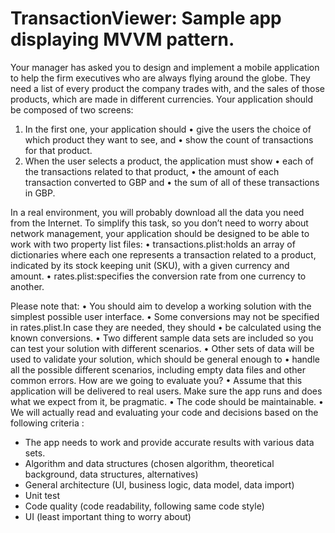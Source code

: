 # TransactionViewer: Sample app displaying MVVM pattern.

Your manager has asked you to design and implement a mobile application to help the firm executives who are always flying around the globe. They need a list of every product the company trades with, and the sales of those products, which are made in different currencies.
Your application should be composed of two screens:
1. In the first one, your application should
• give the users the choice of which product they want to see, and • show the count of transactions for that product.
2. When the user selects a product, the application must show • each of the transactions related to that product,
• the amount of each transaction converted to GBP and
• the sum of all of these transactions in GBP.

In a real environment, you will probably download all the data you need from the Internet.
To simplify this task, so you don’t need to worry about network management, your application should be designed to be able to work with two property list files:
• transactions.plist:holds an array of dictionaries where each one represents a transaction related to a
product, indicated by its stock keeping unit (SKU), with a given currency and amount. • rates.plist:specifies the conversion rate from one currency to another.

Please note that:
• You should aim to develop a working solution with the simplest possible user interface.
• Some conversions may not be specified in rates.plist.In case they are needed, they should
• be calculated using the known conversions.
• Two different sample data sets are included so you can test your solution with different scenarios.
• Other sets of data will be used to validate your solution, which should be general enough
to
• handle all the possible different scenarios, including empty data files and other common
errors.
How are we going to evaluate you?
• Assume that this application will be delivered to real users. Make sure the app runs and does what we expect from it, be pragmatic.
• The code should be maintainable.
• We will actually read and evaluating your code and decisions based on the following criteria :
- The app needs to work and provide accurate results with various data sets.
- Algorithm and data structures (chosen algorithm, theoretical background, data
structures, alternatives)
- General architecture (UI, business logic, data model, data import)
- Unit test
- Code quality (code readability, following same code style)
- UI (least important thing to worry about)
